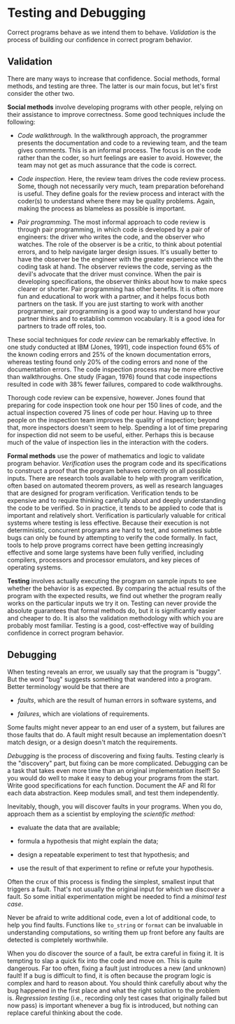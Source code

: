 # Testing and Debugging

Correct programs behave as we intend them to behave. *Validation* is the process
of building our confidence in correct program behavior.

## Validation

There are many ways to increase that confidence. Social methods, formal methods,
and testing are three. The latter is our main focus, but let's first consider
the other two.

**Social methods** involve developing programs with other people, relying on
their assistance to improve correctness. Some good techniques include the
following:

- *Code walkthrough.* In the walkthrough approach, the programmer presents the
  documentation and code to a reviewing team, and the team gives comments. This
  is an informal process. The focus is on the code rather than the coder, so
  hurt feelings are easier to avoid. However, the team may not get as much
  assurance that the code is correct.

- *Code inspection.* Here, the review team drives the code review process. Some,
  though not necessarily very much, team preparation beforehand is useful. They
  define goals for the review process and interact with the coder(s) to
  understand where there may be quality problems. Again, making the process as
  blameless as possible is important.

- *Pair programming.* The most informal approach to code review is through pair
  programming, in which code is developed by a pair of engineers: the driver who
  writes the code, and the observer who watches. The role of the observer is be
  a critic, to think about potential errors, and to help navigate larger design
  issues. It's usually better to have the observer be the engineer with the
  greater experience with the coding task at hand. The observer reviews the
  code, serving as the devil's advocate that the driver must convince. When the
  pair is developing specifications, the observer thinks about how to make specs
  clearer or shorter. Pair programming has other benefits. It is often more fun
  and educational to work with a partner, and it helps focus both partners on
  the task. If you are just starting to work with another programmer, pair
  programming is a good way to understand how your partner thinks and to
  establish common vocabulary. It is a good idea for partners to trade off
  roles, too.

These social techniques for *code review* can be remarkably effective. In one
study conducted at IBM (Jones, 1991), code inspection found 65% of the known
coding errors and 25% of the known documentation errors, whereas testing found
only 20% of the coding errors and none of the documentation errors. The code
inspection process may be more effective than walkthroughs. One study (Fagan,
1976) found that code inspections resulted in code with 38% fewer failures,
compared to code walkthroughs.

Thorough code review can be expensive, however. Jones found that preparing for
code inspection took one hour per 150 lines of code, and the actual inspection
covered 75 lines of code per hour. Having up to three people on the inspection
team improves the quality of inspection; beyond that, more inspectors doesn't
seem to help. Spending a lot of time preparing for inspection did not seem to be
useful, either. Perhaps this is because much of the value of inspection lies in
the interaction with the coders.

**Formal methods** use the power of mathematics and logic to validate program
behavior. *Verification* uses the program code and its specifications to
construct a proof that the program behaves correctly on all possible inputs.
There are research tools available to help with program verification, often
based on automated theorem provers, as well as research languages that are
designed for program verification. Verification tends to be expensive and to
require thinking carefully about and deeply understanding the code to be
verified. So in practice, it tends to be applied to code that is important and
relatively short. Verification is particularly valuable for critical systems
where testing is less effective. Because their execution is not deterministic,
concurrent programs are hard to test, and sometimes subtle bugs can only be
found by attempting to verify the code formally. In fact, tools to help prove
programs correct have been getting increasingly effective and some large systems
have been fully verified, including compilers, processors and processor
emulators, and key pieces of operating systems.

**Testing** involves actually executing the program on sample inputs to see
whether the behavior is as expected. By comparing the actual results of the
program with the expected results, we find out whether the program really works
on the particular inputs we try it on. Testing can never provide the absolute
guarantees that formal methods do, but it is significantly easier and cheaper to
do. It is also the validation methodology with which you are probably most
familiar. Testing is a good, cost-effective way of building confidence in
correct program behavior.

## Debugging

When testing reveals an error, we usually say that the program is "buggy". But
the word "bug" suggests something that wandered into a program. Better
terminology would be that there are

* *faults*, which are the result of human errors in software systems, and

* *failures*, which are violations of requirements.

Some faults might never appear to an end user of a system, but failures are
those faults that do. A fault might result because an implementation doesn't
match design, or a design doesn't match the requirements.

*Debugging* is the process of discovering and fixing faults. Testing clearly is
the "discovery" part, but fixing can be more complicated. Debugging can be a
task that takes even more time than an original implementation itself! So you
would do well to make it easy to debug your programs from the start. Write good
specifications for each function. Document the AF and RI for each data
abstraction. Keep modules small, and test them independently.

Inevitably, though, you will discover faults in your programs. When you do,
approach them as a scientist by employing the *scientific method:*

* evaluate the data that are available;

* formula a hypothesis that might explain the data;

* design a repeatable experiment to test that hypothesis; and

* use the result of that experiment to refine or refute your hypothesis.

Often the crux of this process is finding the simplest, smallest input that
triggers a fault. That's not usually the original input for which we discover a
fault. So some initial experimentation might be needed to find a *minimal test
case*.

Never be afraid to write additional code, even a lot of additional code, to help
you find faults. Functions like `to_string` or `format` can be invaluable in
understanding computations, so writing them up front before any faults are
detected is completely worthwhile.

When you do discover the source of a fault, be extra careful in fixing it. It is
tempting to slap a quick fix into the code and move on. This is quite dangerous.
Far too often, fixing a fault just introduces a new (and unknown) fault! If a
bug is difficult to find, it is often because the program logic is complex and
hard to reason about. You should think carefully about why the bug happened in
the first place and what the right solution to the problem is. *Regression
testing* (i.e., recording only test cases that originally failed but now pass)
is important whenever a bug fix is introduced, but nothing can replace careful
thinking about the code.